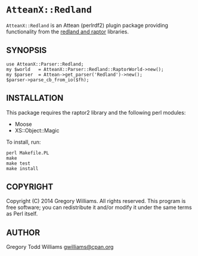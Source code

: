 `AtteanX::Redland`
==================

`AtteanX::Redland` is an Attean \(perlrdf2\) plugin package providing
functionality from the [redland and raptor](http://librdf.org/) libraries.

SYNOPSIS
--------

```
use AtteanX::Parser::Redland;
my $world	= AtteanX::Parser::Redland::RaptorWorld->new();
my $parser	= Attean->get_parser('Redland')->new();
$parser->parse_cb_from_io($fh);
```

INSTALLATION
------------

This package requires the raptor2 library and the following perl modules:

* Moose
* XS::Object::Magic

To install, run:

```
perl Makefile.PL
make
make test
make install
```

COPYRIGHT
---------

Copyright (C) 2014 Gregory Williams. All rights reserved.
This program is free software; you can redistribute it and/or
modify it under the same terms as Perl itself.

AUTHOR
------

Gregory Todd Williams <gwilliams@cpan.org>

